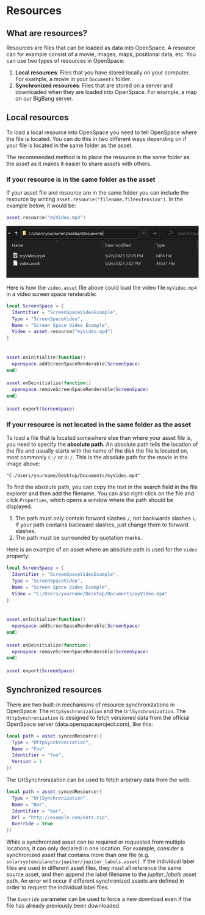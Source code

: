 # Resources
## What are resources?
Resources are files that can be loaded as data into OpenSpace. A resource can for example consist of a movie, images, maps, positional data, etc. You can use two types of resources in OpenSpace:
  1. **Local resources**: Files that you have stored locally on your computer. For example, a movie in your `Documents` folder.
  1. **Synchronized resources**: Files that are stored on a server and downloaded when they are loaded into OpenSpace. For example, a map on our BigBang server.


## Local resources
To load a local resource into OpenSpace you need to tell OpenSpace where the file is located. You can do this in two different ways depending on if your file is located in the same folder as the asset.

The recommended method is to place the resource in the same folder as the asset as it makes it easier to share assets with others.

### If your resource is in the same folder as the asset
If your asset file and resource are in the same folder you can include the resource by writing `asset.resource("filename.fileextension")`. In the example below, it would be:

```lua
asset.resource("myVideo.mp4")
```

![An asset and a file in the same folder](asset_path.png)

Here is how the `video.asset` file above could load the video file `myVideo.mp4` in a video screen space renderable:

```lua
local ScreenSpace = {
  Identifier = "ScreenSpaceVideoExample",
  Type = "ScreenSpaceVideo",
  Name = "Screen Space Video Example",
  Video = asset.resource("myVideo.mp4")
}


asset.onInitialize(function()
  openspace.addScreenSpaceRenderable(ScreenSpace)
end)

asset.onDeinitialize(function()
  openspace.removeScreenSpaceRenderable(ScreenSpace)
end)

asset.export(ScreenSpace)
```

### If your resource is not located in the same folder as the asset
To load a file that is located somewhere else than where your asset file is, you need to specify the **absolute path**. An absolute path tells the location of the file and usually starts with the name of the disk the file is located on, most commonly `C:/` or `D:/`. This is the absolute path for the movie in the image above:

```
"C:/Users/yourname/Desktop/Documents/myVideo.mp4"
```

To find the absolute path, you can copy the text in the search field in the file explorer and then add the filename. You can also right-click on the file and click `Properties`, which opens a window where the path should be displayed.
  1. The path must only contain forward slashes `/`, not backwards slashes `\`. If your path contains backward slashes, just change them to forward slashes.
  1. The path must be surrounded by quotation marks.

Here is an example of an asset where an absolute path is used for the `Video` property:

```lua
local ScreenSpace = {
  Identifier = "ScreenSpaceVideoExample",
  Type = "ScreenSpaceVideo",
  Name = "Screen Space Video Example",
  Video = "C:/Users/yourname/Desktop/Documents/myVideo.mp4"
}


asset.onInitialize(function()
  openspace.addScreenSpaceRenderable(ScreenSpace)
end)

asset.onDeinitialize(function()
  openspace.removeScreenSpaceRenderable(ScreenSpace)
end)

asset.export(ScreenSpace)
```


## Synchronized resources
There are two built-in mechanisms of resource synchronizations in OpenSpace: The `HttpSynchronization` and the `UrlSynchronization`. The `HttpSynchronization` is designed to fetch versioned data from the official OpenSpace server (data.openspaceproject.com), like this:

```lua
local path = asset.syncedResource({
  Type = "HttpSynchronization",
  Name = "Foo"
  Identifier = "foo",
  Version = 1
})
```

The UrlSynchronization can be used to fetch arbitrary data from the web.

```lua
local path = asset.syncedResource({
  Type = "UrlSynchronization",
  Name = "Bar",
  Identifier = "bar",
  Url = "http://example.com/data.zip",
  Override = true
})
```

While a synchronized asset can be required or requested from multiple locations, it can only declared in one location. For example, consider a synchronized asset that contains more than one file (e.g. `solarsystem/planets/jupiter/jupiter_labels.asset`). If the individual label files are used in different asset files, they must all reference the same source asset, and then append the label filename to the _jupiter_labels_ asset path. An error will occur if different synchronized assets are defined in order to request the individual label files.

The `Override` parameter can be used to force a new download even if the file has already previously been downloaded.
